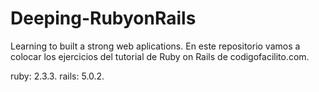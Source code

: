# Deeping-RubyonRails
Learning to built a strong web aplications.
En este repositorio vamos a colocar los ejercicios del tutorial de Ruby on Rails de codigofacilito.com.

ruby:  2.3.3.
rails: 5.0.2.